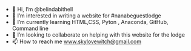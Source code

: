 - 👋 Hi, I’m @belindabithell
- 👀 I’m interested in writing a website for #nanabeguestlodge
- 🌱 I’m currently learning HTML,CSS, Pyton , Anaconda, GitHub, Command line
- 💞️ I’m looking to collaborate on helping with this website for the lodge
- 📫 How to reach me www.skylovewitch@gmail.com

<!---
belindabithell/belindabithell is a ✨ special ✨ repository because its `README.md` (this file) appears on your GitHub profile.
You can click the Preview link to take a look at your changes.
--->
